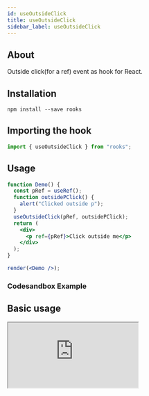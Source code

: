 ```yaml
---
id: useOutsideClick
title: useOutsideClick
sidebar_label: useOutsideClick
---
```


## About

Outside click(for a ref) event as hook for React.

## Installation

    npm install --save rooks

## Importing the hook

```javascript
import { useOutsideClick } from "rooks";
```

## Usage

```jsx
function Demo() {
  const pRef = useRef();
  function outsidePClick() {
    alert("Clicked outside p");
  }
  useOutsideClick(pRef, outsidePClick);
  return (
    <div>
      <p ref={pRef}>Click outside me</p>
    </div>
  );
}

render(<Demo />);
```

### Codesandbox Example

## Basic usage

<iframe src="https://codesandbox.io/embed/usenavigatorlanguage-pnk7f?fontsize=14&hidenavigation=1&theme=dark"
   style={{
    width: "100%",
    height: 500,
    border: 0,
    borderRadius: 4,
    overflow: "hidden"
  }} 
title="useNavigatorLanguage"
allow="accelerometer; ambient-light-sensor; camera; encrypted-media; geolocation; gyroscope; hid; microphone; midi; payment; usb; vr; xr-spatial-tracking"
sandbox="allow-forms allow-modals allow-popups allow-presentation allow-same-origin allow-scripts"
/ >

## Join Bhargav's discord server

You can click on the floating discord icon at the bottom right of the screen and talk to us in our server.
